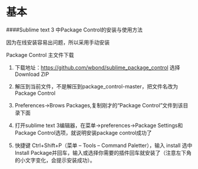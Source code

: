 # 基本

####Sublime text 3 中Package Control的安装与使用方法

因为在线安装容易出问题，所以采用手动安装

Package Control 主文件下载

1. 下载地址：https://github.com/wbond/sublime_package_control 
   选择Download ZIP

2. 解压到当前文件，不是解压到package_control-master，把文件名改为Package Control

3. Preferences->Brows Packages,复制刚才的“Package Control”文件到该目录下面

4. 打开sublime text 3编辑器，在菜单->preferences->Package Settings和Package Control选项，就说明安装package control成功了

5. 快捷键 Ctrl+Shift+P（菜单 – Tools – Command Paletter），输入 install 选中Install Package并回车，输入或选择你需要的插件回车就安装了（注意左下角的小文字变化，会提示安装成功）。